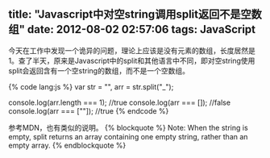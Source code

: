 title: "Javascript中对空string调用split返回不是空数组"
date: 2012-08-02 02:57:06
tags: JavaScript
---

今天在工作中发现一个诡异的问题，理论上应该是没有元素的数组，长度居然是1。查了半天，原来是Javascript中的split和其他语言中不同，即对空string使用split会返回含有一个空string的数组，而不是一个空数组。

{% code lang:js %}
var str = "",
    arr = str.split("_");
 
console.log(arr.length === 1); //true
console.log(arr === []); //false
console.log(arr === [""]); //true
{% endcode %}

参考MDN，也有类似的说明。
{% blockquote %}
Note: When the string is empty, split returns an array containing one empty string, rather than an empty array.
{% endblockquote %}